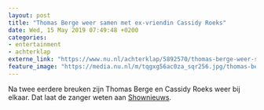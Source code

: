 ```yaml
---
layout: post
title: "Thomas Berge weer samen met ex-vriendin Cassidy Roeks"
date: Wed, 15 May 2019 07:49:48 +0200
categories: 
- entertainment 
- achterklap 
externe_link: "https://www.nu.nl/achterklap/5892570/thomas-berge-weer-samen-met-ex-vriendin-cassidy-roeks.html"
feature_image: "https://media.nu.nl/m/tqgxg56ac0za_sqr256.jpg/thomas-berge-weer-samen-met-ex-vriendin-cassidy-roeks.jpg"
---
```


Na twee eerdere breuken zijn Thomas Berge en Cassidy Roeks weer bij elkaar. Dat laat de zanger weten aan <a href="https://www.shownieuws.nl/rubrieken/sterren/2019/thomas-en-cassidy-weer-samen/" target="_blank">Shownieuws</a>.
